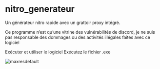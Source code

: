 # nitro_generateur

Un générateur nitro rapide avec un grattoir proxy intégré.


Ce programme n’est qu’une vitrine des vulnérabilités de discord, je ne suis pas responsable des dommages ou des activités illégales faites avec ce logiciel

Exécuter et utiliser le logiciel
Exécutez le fichier .exe

![maxresdefault](https://github.com/azertyuiopexe/nitro_generateur/assets/153385259/f75be749-2bfb-4181-bdaa-14ec065a4e32)

